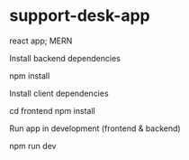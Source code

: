 # support-desk-app
react app; MERN 

Install backend dependencies

npm install

Install client dependencies

cd frontend
npm install

Run app in development (frontend & backend)

npm run dev


